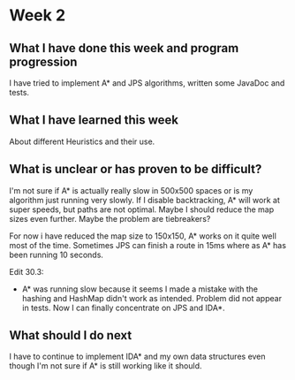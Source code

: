 # Week 2

## What I have done this week and program progression

I have tried to implement A* and JPS algorithms, written some JavaDoc and tests.

## What I have learned this week

About different Heuristics and their use.

## What is unclear or has proven to be difficult?

I'm not sure if A* is actually really slow in 500x500 spaces or is my algorithm just running very slowly. If I disable backtracking, A\* will work at super speeds, but paths are not optimal.
Maybe I should reduce the map sizes even further. Maybe the problem are tiebreakers?

For now i have reduced the map size to 150x150, A\* works on it quite well most of the time. Sometimes JPS can finish a route in 15ms where as A\* has been running 10 seconds.

Edit 30.3:

- A\* was running slow because it seems I made a mistake with the hashing and HashMap didn't work as intended. Problem did not appear in tests. Now I can finally concentrate on JPS and IDA\*.

## What should I do next

I have to continue to implement IDA* and my own data structures even though I'm not sure if A\* is still working like it should.
